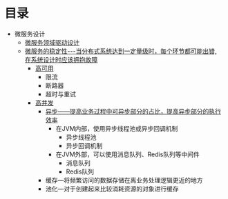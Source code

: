 

# 目录

* 微服务设计
  * [微服务领域驱动设计](https://weread.qq.com/web/reader/d9e327a07188b377d9eb7dakc7432af0210c74d97b01b1c)
  * [微服务的稳定性---当分布式系统达到一定量级时，每个环节都可能出错,在系统设计时应该拥抱故障](https://weread.qq.com/web/reader/d9e327a07188b377d9eb7dak341323f021e34173cb3824c)  
    * [高可用](https://weread.qq.com/web/reader/d9e327a07188b377d9eb7dakc1632f5021fc16a5320f3dc)
      * 限流
      * 断路器  
      * 超时与重试
    * [高并发](https://weread.qq.com/web/reader/d9e327a07188b377d9eb7dak636320102206364d3f0ffdc)
      * [异步——提高业务过程中可异步部分的占比，提高异步部分的执行效率](https://weread.qq.com/web/reader/d9e327a07188b377d9eb7dak636320102206364d3f0ffdc)
        * 在JVM内部，使用异步线程池或异步回调机制
          * 异步线程池
          * 异步回调机制 
        * 在JVM外部，可以使用消息队列、Redis队列等中间件
          * 消息队列
          * Redis队列  
      * 缓存—将频繁访问的数据存储在离业务处理逻辑更近的地方
      * 池化—对于创建起来比较消耗资源的对象进行缓存 
